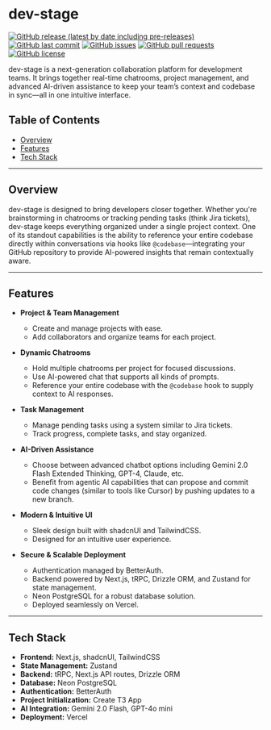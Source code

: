 # dev-stage

[![GitHub release (latest by date including pre-releases)](https://img.shields.io/github/v/release/aryansharma2k4/dev-stage?include_prereleases)](https://img.shields.io/github/v/release/aryansharma2k4/dev-stage?include_prereleases)
[![GitHub last commit](https://img.shields.io/github/last-commit/aryansharma2k4/dev-stage)](https://img.shields.io/github/last-commit/aryansharma2k4/dev-stage)
[![GitHub issues](https://img.shields.io/github/issues-raw/aryansharma2k4/dev-stage)](https://img.shields.io/github/issues-raw/aryansharma2k4/dev-stage)
[![GitHub pull requests](https://img.shields.io/github/issues-pr/aryansharma2k4/dev-stage)](https://img.shields.io/github/issues-pr/aryansharma2k4/dev-stage)
[![GitHub license](https://img.shields.io/github/license/aryansharma2k4/dev-stage)](https://img.shields.io/github/license/aryansharma2k4/dev-stage)

dev-stage is a next-generation collaboration platform for development teams. It brings together real-time chatrooms, project management, and advanced AI-driven assistance to keep your team’s context and codebase in sync—all in one intuitive interface.

## Table of Contents

- [Overview](#overview)
- [Features](#features)
- [Tech Stack](#tech-stack)

---

## Overview

dev-stage is designed to bring developers closer together. Whether you're brainstorming in chatrooms or tracking pending tasks (think Jira tickets), dev-stage keeps everything organized under a single project context. One of its standout capabilities is the ability to reference your entire codebase directly within conversations via hooks like `@codebase`—integrating your GitHub repository to provide AI-powered insights that remain contextually aware.

---

## Features

- **Project & Team Management**
  - Create and manage projects with ease.
  - Add collaborators and organize teams for each project.

- **Dynamic Chatrooms**
  - Hold multiple chatrooms per project for focused discussions.
  - Use AI-powered chat that supports all kinds of prompts.
  - Reference your entire codebase with the `@codebase` hook to supply context to AI responses.

- **Task Management**
  - Manage pending tasks using a system similar to Jira tickets.
  - Track progress, complete tasks, and stay organized.

- **AI-Driven Assistance**
  - Choose between advanced chatbot options including Gemini 2.0 Flash Extended Thinking, GPT-4, Claude, etc.
  - Benefit from agentic AI capabilities that can propose and commit code changes (similar to tools like Cursor) by pushing updates to a new branch.

- **Modern & Intuitive UI**
  - Sleek design built with shadcnUI and TailwindCSS.
  - Designed for an intuitive user experience.

- **Secure & Scalable Deployment**
  - Authentication managed by BetterAuth.
  - Backend powered by Next.js, tRPC, Drizzle ORM, and Zustand for state management.
  - Neon PostgreSQL for a robust database solution.
  - Deployed seamlessly on Vercel.

---

## Tech Stack

- **Frontend:** Next.js, shadcnUI, TailwindCSS
- **State Management:** Zustand
- **Backend:** tRPC, Next.js API routes, Drizzle ORM
- **Database:** Neon PostgreSQL
- **Authentication:** BetterAuth
- **Project Initialization:** Create T3 App
- **AI Integration:** Gemini 2.0 Flash, GPT-4o mini
- **Deployment:** Vercel






